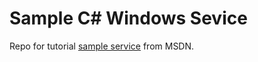 # Sample C# Windows Sevice

Repo for tutorial [sample service](https://docs.microsoft.com/en-us/dotnet/framework/windows-services/walkthrough-creating-a-windows-service-application-in-the-component-designer) from MSDN.
